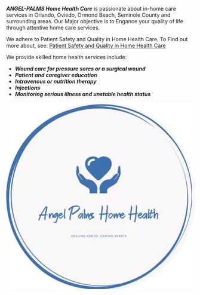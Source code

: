 ***ANGEL-PALMS Home Health Care*** is passionate about in-home care services in 
Orlando, Oviedo, Ormond Beach, Seminole County and surrounding areas. 
Our Major objective is to Engance your quality of life through attentive home care services.

We adhere to Patient Safety and Quality in Home Health Care.
To Find out more about, see: [Patient Safety and Quality in Home Health Care](https://www.ncbi.nlm.nih.gov/books/NBK2631/)

We provide skilled home health services include:


- ***Wound care for pressure sores or a surgical wound***
- ***Patient and caregiver education***
- ***Intravenous or nutrition therapy***
- ***Injections***
- ***Monitoring serious illness and unstable health status***

![aphhc1](photos/index/aphhc1.png)


